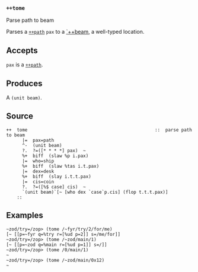 
### `++tome`

Parse path to beam

Parses a [`++path`]() `pax` to a [`++beam](), a well-typed location.

Accepts
-------

`pax` is a [`++path`]().

Produces
--------

A `(unit beam)`.

Source
------

    ++  tome                                                ::  parse path to beam
          |=  pax=path
          ^-  (unit beam)
          ?.  ?=([* * * *] pax)  ~
          %+  biff  (slaw %p i.pax)
          |=  who=ship
          %+  biff  (slaw %tas i.t.pax)
          |=  dex=desk
          %+  biff  (slay i.t.t.pax)
          |=  cis=coin
          ?.  ?=([%$ case] cis)  ~
          `(unit beam)`[~ [who dex `case`p.cis] (flop t.t.t.pax)]
        ::

Examples
--------

    ~zod/try=/zop> (tome /~fyr/try/2/for/me)
    [~ [[p=~fyr q=%try r=[%ud p=2]] s=/me/for]]
    ~zod/try=/zop> (tome /~zod/main/1)
    [~ [[p=~zod q=%main r=[%ud p=1]] s=/]]
    ~zod/try=/zop> (tome /0/main/1)
    ~
    ~zod/try=/zop> (tome /~zod/main/0x12)
    ~

